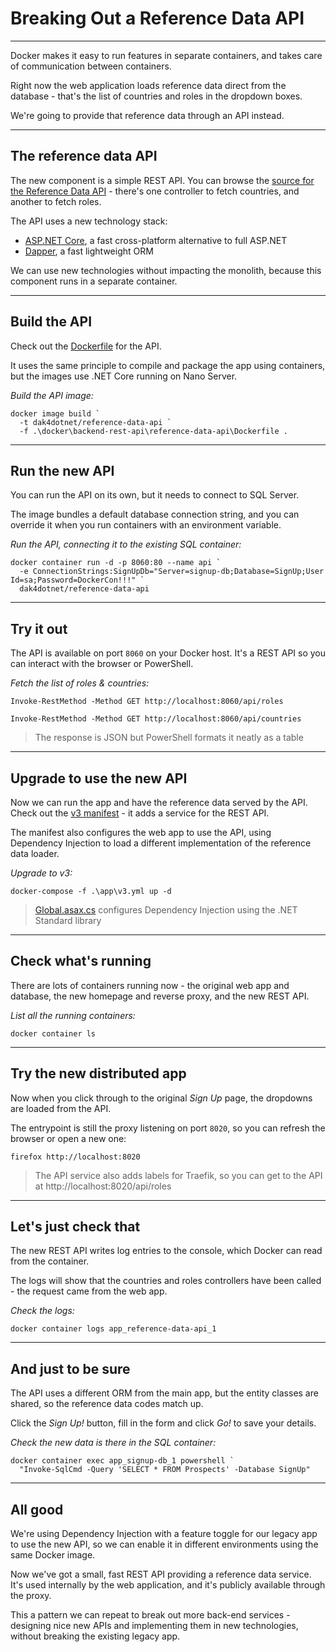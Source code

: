 ﻿# Breaking Out a Reference Data API

---

Docker makes it easy to run features in separate containers, and takes care of communication between containers.

Right now the web application loads reference data direct from the database - that's the list of countries and roles in the dropdown boxes.

We're going to provide that reference data through an API instead.

---

## The reference data API

The new component is a simple REST API. You can browse the [source for the Reference Data API](./src/SignUp.Api.ReferenceData) - there's one controller to fetch countries, and another to fetch roles.

The API uses a new technology stack:

- [ASP.NET Core](https://docs.microsoft.com/en-us/aspnet/core/introduction-to-aspnet-core?view=aspnetcore-3.1), a fast cross-platform alternative to full ASP.NET
- [Dapper](https://github.com/StackExchange/Dapper), a fast lightweight ORM

We can use new technologies without impacting the monolith, because this component runs in a separate container.

---

## Build the API

Check out the [Dockerfile](./docker/backend-rest-api/reference-data-api/Dockerfile) for the API.

It uses the same principle to compile and package the app using containers, but the images use .NET Core running on Nano Server.

_Build the API image:_

```
docker image build `
  -t dak4dotnet/reference-data-api `
  -f .\docker\backend-rest-api\reference-data-api\Dockerfile .
```

---

## Run the new API

You can run the API on its own, but it needs to connect to SQL Server.

The image bundles a default database connection string, and you can override it when you run containers with an environment variable.

_Run the API, connecting it to the existing SQL container:_

```
docker container run -d -p 8060:80 --name api `
  -e ConnectionStrings:SignUpDb="Server=signup-db;Database=SignUp;User Id=sa;Password=DockerCon!!!" `
  dak4dotnet/reference-data-api
```

---

## Try it out

The API is available on port `8060` on your Docker host. It's a REST API so you can interact with the browser or PowerShell.

_Fetch the list of roles & countries:_

```
Invoke-RestMethod -Method GET http://localhost:8060/api/roles
```

```
Invoke-RestMethod -Method GET http://localhost:8060/api/countries
```

> The response is JSON but PowerShell formats it neatly as a table

---

## Upgrade to use the new API

Now we can run the app and have the reference data served by the API. Check out the [v3 manifest](./app/v3.yml) - it adds a service for the REST API.

The manifest also configures the web app to use the API, using Dependency Injection to load a different implementation of the reference data loader.

_Upgrade to v3:_

```
docker-compose -f .\app\v3.yml up -d
```

> [Global.asax.cs](./src/SignUp.Web/Global.asax.cs) configures Dependency Injection using the .NET Standard library

---

## Check what's running

There are lots of containers running now - the original web app and database, the new homepage and reverse proxy, and the new REST API.

_List all the running containers:_

```
docker container ls
```

---

## Try the new distributed app

Now when you click through to the original _Sign Up_ page, the dropdowns are loaded from the API.

The entrypoint is still the proxy listening on port `8020`, so you can refresh the browser or open a new one:

```
firefox http://localhost:8020
```

> The API service also adds labels for Traefik, so you can get to the API at http://localhost:8020/api/roles

---

## Let's just check that

The new REST API writes log entries to the console, which Docker can read from the container.

The logs will show that the countries and roles controllers have been called - the request came from the web app.

_Check the logs:_

```
docker container logs app_reference-data-api_1
```

---

## And just to be sure

The API uses a different ORM from the main app, but the entity classes are shared, so the reference data codes match up.

Click the _Sign Up!_ button, fill in the form and click _Go!_ to save your details.

_Check the new data is there in the SQL container:_

```
docker container exec app_signup-db_1 powershell `
  "Invoke-SqlCmd -Query 'SELECT * FROM Prospects' -Database SignUp"
```

---

## All good

We're using Dependency Injection with a feature toggle for our legacy app to use the new API, so we can enable it in different environments using the same Docker image.

Now we've got a small, fast REST API providing a reference data service. It's used internally by the web application, and it's publicly available through the proxy.

This a pattern we can repeat to break out more back-end services - designing nice new APIs and implementing them in new technologies, without breaking the existing legacy app.
